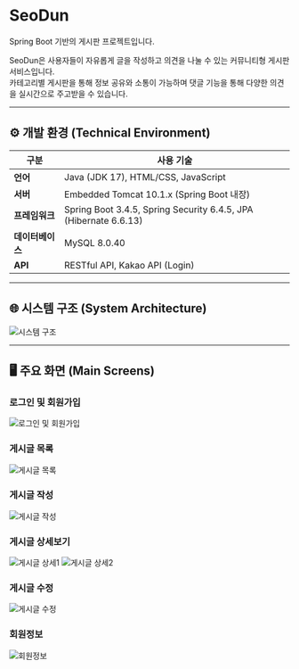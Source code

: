 # SeoDun
Spring Boot 기반의 게시판 프로젝트입니다.

SeoDun은 사용자들이 자유롭게 글을 작성하고 의견을 나눌 수 있는 커뮤니티형 게시판 서비스입니다.
<br>
카테고리별 게시판을 통해 정보 공유와 소통이 가능하며 댓글 기능을 통해 다양한 의견을 실시간으로 주고받을 수 있습니다.

---

## ⚙️ 개발 환경 (Technical Environment)

| 구분 | 사용 기술 |
|------|------------|
| **언어** | Java (JDK 17), HTML/CSS, JavaScript |
| **서버** | Embedded Tomcat 10.1.x (Spring Boot 내장) |
| **프레임워크** | Spring Boot 3.4.5, Spring Security 6.4.5, JPA (Hibernate 6.6.13) |
| **데이터베이스** | MySQL 8.0.40 |
| **API** | RESTful API, Kakao API (Login) |

---

## 🌐 시스템 구조 (System Architecture)

![시스템 구조](https://github.com/user-attachments/assets/c59e192f-6441-4cbf-bb1b-85ddc0889eeb)

---

## 🖥️ 주요 화면 (Main Screens)

### 로그인 및 회원가입

![로그인 및 회원가입](https://github.com/user-attachments/assets/7351d8eb-09c0-481d-9bd1-a218da6a9693)

### 게시글 목록

![게시글 목록](https://github.com/user-attachments/assets/f73d7ab1-ed59-4452-be35-aae0099719da)

### 게시글 작성

![게시글 작성](https://github.com/user-attachments/assets/c3bdaa86-5f04-44de-ad8d-5cc91447081c)

### 게시글 상세보기

![게시글 상세1](https://github.com/user-attachments/assets/a67816d0-3a9b-47dc-b10a-a439abd46485)
![게시글 상세2](https://github.com/user-attachments/assets/e15d540e-d6c6-4ea9-9c87-80efd8e9db9c)

### 게시글 수정

![게시글 수정](https://github.com/user-attachments/assets/d89c826e-3202-442b-bf00-ffe019e62f72)

### 회원정보

![회원정보](https://github.com/user-attachments/assets/aefdc776-f660-46b7-b9e7-d4bad39b4a2c)
